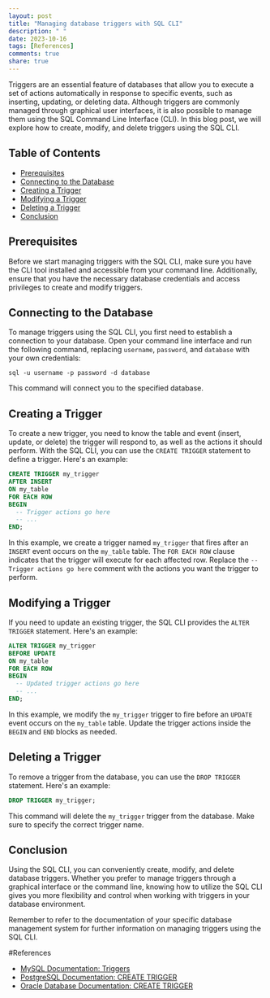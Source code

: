 ```yaml
---
layout: post
title: "Managing database triggers with SQL CLI"
description: " "
date: 2023-10-16
tags: [References]
comments: true
share: true
---
```


Triggers are an essential feature of databases that allow you to execute a set of actions automatically in response to specific events, such as inserting, updating, or deleting data. Although triggers are commonly managed through graphical user interfaces, it is also possible to manage them using the SQL Command Line Interface (CLI). In this blog post, we will explore how to create, modify, and delete triggers using the SQL CLI.

## Table of Contents
- [Prerequisites](#prerequisites)
- [Connecting to the Database](#connecting-to-the-database)
- [Creating a Trigger](#creating-a-trigger)
- [Modifying a Trigger](#modifying-a-trigger)
- [Deleting a Trigger](#deleting-a-trigger)
- [Conclusion](#conclusion)

## Prerequisites<a name="prerequisites"></a>
Before we start managing triggers with the SQL CLI, make sure you have the CLI tool installed and accessible from your command line. Additionally, ensure that you have the necessary database credentials and access privileges to create and modify triggers.

## Connecting to the Database<a name="connecting-to-the-database"></a>
To manage triggers using the SQL CLI, you first need to establish a connection to your database. Open your command line interface and run the following command, replacing `username`, `password`, and `database` with your own credentials:

```shell
sql -u username -p password -d database
```

This command will connect you to the specified database.

## Creating a Trigger<a name="creating-a-trigger"></a>
To create a new trigger, you need to know the table and event (insert, update, or delete) the trigger will respond to, as well as the actions it should perform. With the SQL CLI, you can use the `CREATE TRIGGER` statement to define a trigger. Here's an example:

```sql
CREATE TRIGGER my_trigger
AFTER INSERT
ON my_table
FOR EACH ROW
BEGIN
  -- Trigger actions go here
  -- ...
END;
```

In this example, we create a trigger named `my_trigger` that fires after an `INSERT` event occurs on the `my_table` table. The `FOR EACH ROW` clause indicates that the trigger will execute for each affected row. Replace the `-- Trigger actions go here` comment with the actions you want the trigger to perform.

## Modifying a Trigger<a name="modifying-a-trigger"></a>
If you need to update an existing trigger, the SQL CLI provides the `ALTER TRIGGER` statement. Here's an example:

```sql
ALTER TRIGGER my_trigger
BEFORE UPDATE
ON my_table
FOR EACH ROW
BEGIN
  -- Updated trigger actions go here
  -- ...
END;
```

In this example, we modify the `my_trigger` trigger to fire before an `UPDATE` event occurs on the `my_table` table. Update the trigger actions inside the `BEGIN` and `END` blocks as needed.

## Deleting a Trigger<a name="deleting-a-trigger"></a>
To remove a trigger from the database, you can use the `DROP TRIGGER` statement. Here's an example:

```sql
DROP TRIGGER my_trigger;
```

This command will delete the `my_trigger` trigger from the database. Make sure to specify the correct trigger name.

## Conclusion<a name="conclusion"></a>
Using the SQL CLI, you can conveniently create, modify, and delete database triggers. Whether you prefer to manage triggers through a graphical interface or the command line, knowing how to utilize the SQL CLI gives you more flexibility and control when working with triggers in your database environment.

Remember to refer to the documentation of your specific database management system for further information on managing triggers using the SQL CLI.

#References
- [MySQL Documentation: Triggers](https://dev.mysql.com/doc/refman/8.0/en/trigger-syntax.html)
- [PostgreSQL Documentation: CREATE TRIGGER](https://www.postgresql.org/docs/current/sql-createtrigger.html)
- [Oracle Database Documentation: CREATE TRIGGER](https://docs.oracle.com/en/database/oracle/oracle-database/19/sqlrf/CREATE-TRIGGER-statement.html)